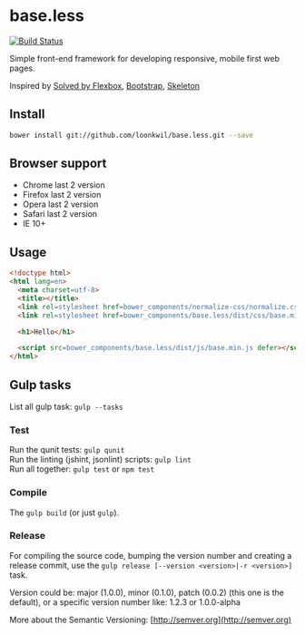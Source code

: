 # base.less

[![Build Status](https://travis-ci.org/loonkwil/base.less.png)](https://travis-ci.org/loonkwil/base.less)

Simple front-end framework for developing responsive, mobile first web pages.

Inspired by
[Solved by Flexbox](http://philipwalton.github.io/solved-by-flexbox/demos/grids),
[Bootstrap](http://getbootstrap.com),
[Skeleton](http://getskeleton.com)

## Install

```bash
bower install git://github.com/loonkwil/base.less.git --save
```

## Browser support

 * Chrome last 2 version
 * Firefox last 2 version
 * Opera last 2 version
 * Safari last 2 version
 * IE 10+

## Usage

```html
<!doctype html>
<html lang=en>
  <meta charset=utf-8>
  <title></title>
  <link rel=stylesheet href=bower_components/normalize-css/normalize.css>
  <link rel=stylesheet href=bower_components/base.less/dist/css/base.min.css>

  <h1>Hello</h1>

  <script src=bower_components/base.less/dist/js/base.min.js defer></script>
</html>
```

## Gulp tasks

List all gulp task: `gulp --tasks`

### Test

Run the qunit tests: `gulp qunit`  
Run the linting (jshint, jsonlint) scripts: `gulp lint`  
Run all together: `gulp test` or `npm test`

### Compile

The `gulp build` (or just `gulp`).

### Release

For compiling the source code, bumping the version number and creating a
release commit, use the `gulp release [--version <version>|-r <version>]` task.

Version could be: major (1.0.0), minor (0.1.0), patch (0.0.2) (this one is the
default), or a specific version number like: 1.2.3 or 1.0.0-alpha

More about the Semantic Versioning: [http://semver.org](http://semver.org)
